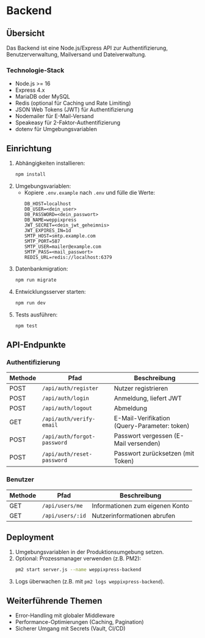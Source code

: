 

# Backend

## Übersicht
Das Backend ist eine Node.js/Express API zur Authentifizierung, Benutzerverwaltung, Mailversand und Dateiverwaltung.

### Technologie-Stack
- Node.js >= 16
- Express 4.x
- MariaDB oder MySQL
- Redis (optional für Caching und Rate Limiting)
- JSON Web Tokens (JWT) für Authentifizierung
- Nodemailer für E-Mail-Versand
- Speakeasy für 2-Faktor-Authentifizierung
- dotenv für Umgebungsvariablen

## Einrichtung

1. Abhängigkeiten installieren:
   ```bash
   npm install
   ```
2. Umgebungsvariablen:
   - Kopiere `.env.example` nach `.env` und fülle die Werte:
     ```
     DB_HOST=localhost
     DB_USER=<dein_user>
     DB_PASSWORD=<dein_passwort>
     DB_NAME=weppixpress
     JWT_SECRET=<dein_jwt_geheimnis>
     JWT_EXPIRES_IN=1d
     SMTP_HOST=smtp.example.com
     SMTP_PORT=587
     SMTP_USER=mailer@example.com
     SMTP_PASS=<mail_passwort>
     REDIS_URL=redis://localhost:6379
     ```
3. Datenbankmigration:
   ```bash
   npm run migrate
   ```
4. Entwicklungsserver starten:
   ```bash
   npm run dev
   ```
5. Tests ausführen:
   ```bash
   npm test
   ```

## API-Endpunkte

### Authentifizierung
| Methode | Pfad                           | Beschreibung                             |
|---------|--------------------------------|------------------------------------------|
| POST    | `/api/auth/register`           | Nutzer registrieren                      |
| POST    | `/api/auth/login`              | Anmeldung, liefert JWT                  |
| POST    | `/api/auth/logout`             | Abmeldung                                |
| GET     | `/api/auth/verify-email`       | E-Mail-Verifikation (Query-Parameter: token) |
| POST    | `/api/auth/forgot-password`    | Passwort vergessen (E-Mail versenden)    |
| POST    | `/api/auth/reset-password`     | Passwort zurücksetzen (mit Token)        |

### Benutzer
| Methode | Pfad                  | Beschreibung                |
|---------|-----------------------|-----------------------------|
| GET     | `/api/users/me`       | Informationen zum eigenen Konto |
| GET     | `/api/users/:id`      | Nutzerinformationen abrufen |

## Deployment

1. Umgebungsvariablen in der Produktionsumgebung setzen.
2. Optional: Prozessmanager verwenden (z.B. PM2):
   ```bash
   pm2 start server.js --name weppixpress-backend
   ```
3. Logs überwachen (z.B. mit `pm2 logs weppixpress-backend`).

## Weiterführende Themen
- Error-Handling mit globaler Middleware
- Performance-Optimierungen (Caching, Pagination)
- Sicherer Umgang mit Secrets (Vault, CI/CD)